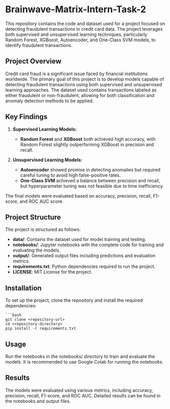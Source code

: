 # Brainwave-Matrix-Intern-Task-2

This repository contains the code and dataset used for a project focused on detecting fraudulent transactions in credit card data. The project leverages both supervised and unsupervised learning techniques, particularly Random Forest, XGBoost, Autoencoder, and One-Class SVM models, to identify fraudulent transactions.

## Project Overview

Credit card fraud is a significant issue faced by financial institutions worldwide. The primary goal of this project is to develop models capable of detecting fraudulent transactions using both supervised and unsupervised learning approaches. The dataset used contains transactions labeled as either fraudulent or non-fraudulent, allowing for both classification and anomaly detection methods to be applied.

## Key Findings

1. **Supervised Learning Models:**
   - **Random Forest** and **XGBoost** both achieved high accuracy, with Random Forest slightly outperforming XGBoost in precision and recall.
   
2. **Unsupervised Learning Models:**
   - **Autoencoder** showed promise in detecting anomalies but required careful tuning to avoid high false-positive rates.
   - **One-Class SVM** achieved a balance between precision and recall, but hyperparameter tuning was not feasible due to time inefficiency.

The final models were evaluated based on accuracy, precision, recall, F1-score, and ROC AUC score.

## Project Structure

The project is structured as follows:

- **data/**: Contains the dataset used for model training and testing.
- **notebooks/**: Jupyter notebooks with the complete code for training and evaluating the models.
- **output/**: Generated output files including predictions and evaluation metrics.
- **requirements.txt**: Python dependencies required to run the project.
- **LICENSE**: MIT License for the project.

## Installation

To set up the project, clone the repository and install the required dependencies:

    ```bash
    git clone <repository-url>
    cd <repository-directory>
    pip install -r requirements.txt

## Usage

Run the notebooks in the notebooks/ directory to train and evaluate the models. It is recommended to use Google Colab for running the notebooks.

## Results

The models were evaluated using various metrics, including accuracy, precision, recall, F1-score, and ROC AUC. Detailed results can be found in the notebooks and output files.
